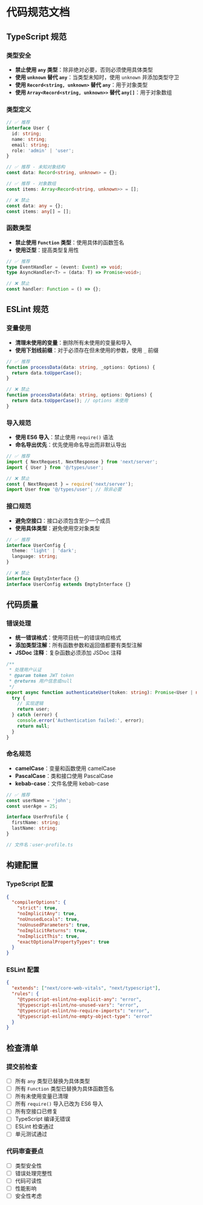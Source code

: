 # 代码规范文档

## TypeScript 规范

### 类型安全

- **禁止使用 `any` 类型**：除非绝对必要，否则必须使用具体类型
- **使用 `unknown` 替代 `any`**：当类型未知时，使用 `unknown` 并添加类型守卫
- **使用 `Record<string, unknown>` 替代 `any`**：用于对象类型
- **使用 `Array<Record<string, unknown>>` 替代 `any[]`**：用于对象数组

### 类型定义

```typescript
// ✅ 推荐
interface User {
  id: string;
  name: string;
  email: string;
  role: 'admin' | 'user';
}

// ✅ 推荐 - 未知对象结构
const data: Record<string, unknown> = {};

// ✅ 推荐 - 对象数组
const items: Array<Record<string, unknown>> = [];

// ❌ 禁止
const data: any = {};
const items: any[] = [];
```

### 函数类型

- **禁止使用 `Function` 类型**：使用具体的函数签名
- **使用泛型**：提高类型复用性

```typescript
// ✅ 推荐
type EventHandler = (event: Event) => void;
type AsyncHandler<T> = (data: T) => Promise<void>;

// ❌ 禁止
const handler: Function = () => {};
```

## ESLint 规范

### 变量使用

- **清理未使用的变量**：删除所有未使用的变量和导入
- **使用下划线前缀**：对于必须存在但未使用的参数，使用 `_` 前缀

```typescript
// ✅ 推荐
function processData(data: string, _options: Options) {
  return data.toUpperCase();
}

// ❌ 禁止
function processData(data: string, options: Options) {
  return data.toUpperCase(); // options 未使用
}
```

### 导入规范

- **使用 ES6 导入**：禁止使用 `require()` 语法
- **命名导出优先**：优先使用命名导出而非默认导出

```typescript
// ✅ 推荐
import { NextRequest, NextResponse } from 'next/server';
import { User } from '@/types/user';

// ❌ 禁止
const { NextRequest } = require('next/server');
import User from '@/types/user'; // 除非必要
```

### 接口规范

- **避免空接口**：接口必须包含至少一个成员
- **使用具体类型**：避免使用空对象类型

```typescript
// ✅ 推荐
interface UserConfig {
  theme: 'light' | 'dark';
  language: string;
}

// ❌ 禁止
interface EmptyInterface {}
interface UserConfig extends EmptyInterface {}
```

## 代码质量

### 错误处理

- **统一错误格式**：使用项目统一的错误响应格式
- **添加类型注解**：所有函数参数和返回值都要有类型注解
- **JSDoc 注释**：复杂函数必须添加 JSDoc 注释

```typescript
/**
 * 处理用户认证
 * @param token JWT token
 * @returns 用户信息或null
 */
export async function authenticateUser(token: string): Promise<User | null> {
  try {
    // 实现逻辑
    return user;
  } catch (error) {
    console.error('Authentication failed:', error);
    return null;
  }
}
```

### 命名规范

- **camelCase**：变量和函数使用 camelCase
- **PascalCase**：类和接口使用 PascalCase
- **kebab-case**：文件名使用 kebab-case

```typescript
// ✅ 推荐
const userName = 'john';
const userAge = 25;

interface UserProfile {
  firstName: string;
  lastName: string;
}

// 文件名：user-profile.ts
```

## 构建配置

### TypeScript 配置

```json
{
  "compilerOptions": {
    "strict": true,
    "noImplicitAny": true,
    "noUnusedLocals": true,
    "noUnusedParameters": true,
    "noImplicitReturns": true,
    "noImplicitThis": true,
    "exactOptionalPropertyTypes": true
  }
}
```

### ESLint 配置

```json
{
  "extends": ["next/core-web-vitals", "next/typescript"],
  "rules": {
    "@typescript-eslint/no-explicit-any": "error",
    "@typescript-eslint/no-unused-vars": "error",
    "@typescript-eslint/no-require-imports": "error",
    "@typescript-eslint/no-empty-object-type": "error"
  }
}
```

## 检查清单

### 提交前检查

- [ ] 所有 `any` 类型已替换为具体类型
- [ ] 所有 `Function` 类型已替换为具体函数签名
- [ ] 所有未使用变量已清理
- [ ] 所有 `require()` 导入已改为 ES6 导入
- [ ] 所有空接口已修复
- [ ] TypeScript 编译无错误
- [ ] ESLint 检查通过
- [ ] 单元测试通过

### 代码审查要点

- [ ] 类型安全性
- [ ] 错误处理完整性
- [ ] 代码可读性
- [ ] 性能影响
- [ ] 安全性考虑
